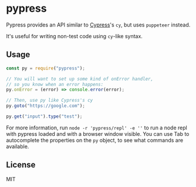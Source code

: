 # pypress

Pypress provides an API similar to [Cypress](http://cypress.io)'s `cy`, but uses `puppeteer` instead.

It's useful for writing non-test code using `cy`-like syntax.

## Usage

```js
const py = require("pypress");

// You will want to set up some kind of onError handler,
// so you know when an error happens:
py.onError = (error) => console.error(error);

// Then, use py like Cypress's cy
py.goto("https://google.com");

py.get("input").type("test");
```

For more information, run `node -r 'pypress/repl' -e ''` to run a node repl with pypress loaded and with a browser window visible. You can use Tab to autocomplete the properties on the `py` object, to see what commands are available.

## License

MIT
